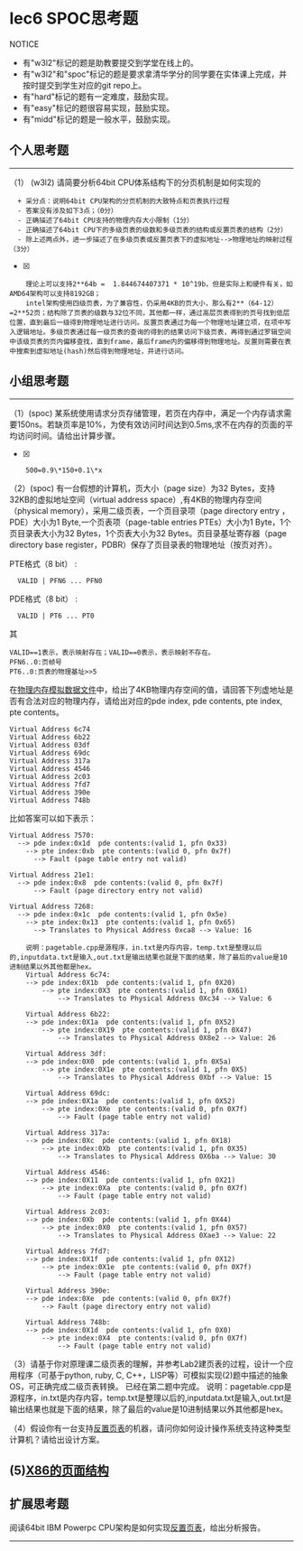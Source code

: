 # lec6 SPOC思考题


NOTICE
- 有"w3l2"标记的题是助教要提交到学堂在线上的。
- 有"w3l2"和"spoc"标记的题是要求拿清华学分的同学要在实体课上完成，并按时提交到学生对应的git repo上。
- 有"hard"标记的题有一定难度，鼓励实现。
- 有"easy"标记的题很容易实现，鼓励实现。
- 有"midd"标记的题是一般水平，鼓励实现。


## 个人思考题
---

（1） (w3l2) 请简要分析64bit CPU体系结构下的分页机制是如何实现的
```
  + 采分点：说明64bit CPU架构的分页机制的大致特点和页表执行过程
  - 答案没有涉及如下3点；（0分）
  - 正确描述了64bit CPU支持的物理内存大小限制（1分）
  - 正确描述了64bit CPU下的多级页表的级数和多级页表的结构或反置页表的结构（2分）
  - 除上述两点外，进一步描述了在多级页表或反置页表下的虚拟地址-->物理地址的映射过程（3分）
 ```
- [x]  

>  
		理论上可以支持2**64b =  1.844674407371 * 10^19b，但是实际上和硬件有关，如AMD64架构可以支持8192GB；
		intel架构使用四级页表，为了兼容性，仍采用4KB的页大小，那么有2**（64-12）=2**52页；结构除了页表的级数与32位不同，其他都一样，通过高层页表得到的页号找到低层位置，直到最后一级得到物理地址进行访问。反置页表通过为每一个物理地址建立项，在项中写入逻辑地址。多级页表通过每一级页表的查询的得到的结果访问下级页表，再得到通过罗辑空间中该级页表的页内偏移查找，直到frame，最后frame内的偏移得到物理地址。反置则需要在表中搜索到虚拟地址(hash)然后得到物理地址，并进行访问。		
	
## 小组思考题
---

（1）(spoc) 某系统使用请求分页存储管理，若页在内存中，满足一个内存请求需要150ns。若缺页率是10%，为使有效访问时间达到0.5ms,求不在内存的页面的平均访问时间。请给出计算步骤。 

- [x]  

> 
		500=0.9\*150+0.1\*x

（2）(spoc) 有一台假想的计算机，页大小（page size）为32 Bytes，支持32KB的虚拟地址空间（virtual address space）,有4KB的物理内存空间（physical memory），采用二级页表，一个页目录项（page directory entry ，PDE）大小为1 Byte,一个页表项（page-table entries
PTEs）大小为1 Byte，1个页目录表大小为32 Bytes，1个页表大小为32 Bytes。页目录基址寄存器（page directory base register，PDBR）保存了页目录表的物理地址（按页对齐）。

PTE格式（8 bit） :
```
  VALID | PFN6 ... PFN0
```
PDE格式（8 bit） :
```
  VALID | PT6 ... PT0
```
其
```
VALID==1表示，表示映射存在；VALID==0表示，表示映射不存在。
PFN6..0:页帧号
PT6..0:页表的物理基址>>5
```
在[物理内存模拟数据文件](./03-2-spoc-testdata.md)中，给出了4KB物理内存空间的值，请回答下列虚地址是否有合法对应的物理内存，请给出对应的pde index, pde contents, pte index, pte contents。
```
Virtual Address 6c74
Virtual Address 6b22
Virtual Address 03df
Virtual Address 69dc
Virtual Address 317a
Virtual Address 4546
Virtual Address 2c03
Virtual Address 7fd7
Virtual Address 390e
Virtual Address 748b
```

比如答案可以如下表示：
```
Virtual Address 7570:
  --> pde index:0x1d  pde contents:(valid 1, pfn 0x33)
    --> pte index:0xb  pte contents:(valid 0, pfn 0x7f)
      --> Fault (page table entry not valid)
      
Virtual Address 21e1:
  --> pde index:0x8  pde contents:(valid 0, pfn 0x7f)
      --> Fault (page directory entry not valid)

Virtual Address 7268:
  --> pde index:0x1c  pde contents:(valid 1, pfn 0x5e)
    --> pte index:0x13  pte contents:(valid 1, pfn 0x65)
      --> Translates to Physical Address 0xca8 --> Value: 16
```
		说明：pagetable.cpp是源程序，in.txt是内存内容，temp.txt是整理以后的,inputdata.txt是输入,out.txt是输出结果也就是下面的结果，除了最后的value是10进制结果以外其他都是hex。
		Virtual Address 6c74:
		--> pde index:0X1b  pde contents:(valid 1, pfn 0X20)
			--> pte index:0X3  pte contents:(valid 1, pfn 0X61)
				--> Translates to Physical Address 0Xc34 --> Value: 6

		Virtual Address 6b22:
		--> pde index:0X1a  pde contents:(valid 1, pfn 0X52)
			--> pte index:0X19  pte contents:(valid 1, pfn 0X47)
				--> Translates to Physical Address 0X8e2 --> Value: 26

		Virtual Address 3df:
		--> pde index:0X0  pde contents:(valid 1, pfn 0X5a)
			--> pte index:0X1e  pte contents:(valid 1, pfn 0X5)
				--> Translates to Physical Address 0Xbf --> Value: 15

		Virtual Address 69dc:
		--> pde index:0X1a  pde contents:(valid 1, pfn 0X52)
			--> pte index:0Xe  pte contents:(valid 0, pfn 0X7f)
				--> Fault (page table entry not valid)

		Virtual Address 317a:
		--> pde index:0Xc  pde contents:(valid 1, pfn 0X18)
			--> pte index:0Xb  pte contents:(valid 1, pfn 0X35)
				--> Translates to Physical Address 0X6ba --> Value: 30

		Virtual Address 4546:
		--> pde index:0X11  pde contents:(valid 1, pfn 0X21)
			--> pte index:0Xa  pte contents:(valid 0, pfn 0X7f)
				--> Fault (page table entry not valid)

		Virtual Address 2c03:
		--> pde index:0Xb  pde contents:(valid 1, pfn 0X44)
			--> pte index:0X0  pte contents:(valid 1, pfn 0X57)
				--> Translates to Physical Address 0Xae3 --> Value: 22

		Virtual Address 7fd7:
		--> pde index:0X1f  pde contents:(valid 1, pfn 0X12)
			--> pte index:0X1e  pte contents:(valid 0, pfn 0X7f)
				--> Fault (page table entry not valid)

		Virtual Address 390e:
		--> pde index:0Xe  pde contents:(valid 0, pfn 0X7f)
			--> Fault (page directory entry not valid)

		Virtual Address 748b:
		--> pde index:0X1d  pde contents:(valid 1, pfn 0X0)
			--> pte index:0X4  pte contents:(valid 0, pfn 0X7f)
				--> Fault (page table entry not valid)


（3）请基于你对原理课二级页表的理解，并参考Lab2建页表的过程，设计一个应用程序（可基于python, ruby, C, C++，LISP等）可模拟实现(2)题中描述的抽象OS，可正确完成二级页表转换。
		已经在第二题中完成。
		说明：pagetable.cpp是源程序，in.txt是内存内容，temp.txt是整理以后的,inputdata.txt是输入,out.txt是输出结果也就是下面的结果，除了最后的value是10进制结果以外其他都是hex。


（4）假设你有一台支持[反置页表](http://en.wikipedia.org/wiki/Page_table#Inverted_page_table)的机器，请问你如何设计操作系统支持这种类型计算机？请给出设计方案。

 (5)[X86的页面结构](http://os.cs.tsinghua.edu.cn/oscourse/OS2015/lecture06#head-1f58ea81c046bd27b196ea2c366d0a2063b304ab)
--- 

## 扩展思考题

阅读64bit IBM Powerpc CPU架构是如何实现[反置页表](http://en.wikipedia.org/wiki/Page_table#Inverted_page_table)，给出分析报告。

--- 
